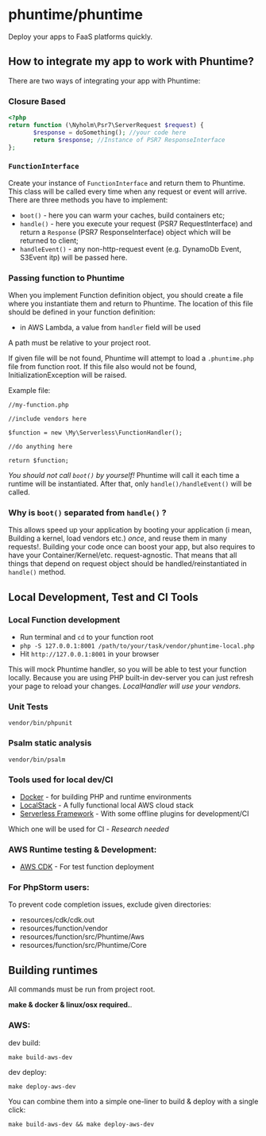 # phuntime/phuntime

Deploy your apps to FaaS platforms quickly.

## How to integrate my app to work with Phuntime?

There are two ways of integrating your app with Phuntime:

### Closure Based

```php
<?php
return function (\Nyholm\Psr7\ServerRequest $request) {
       $response = doSomething(); //your code here
       return $response; //Instance of PSR7 ResponseInterface
};

```

### ``FunctionInterface``
Create your instance of ``FunctionInterface`` and return them to Phuntime. This class will be called every time when any 
request or event will arrive. There are three methods you have to implement:

- `boot()` - here you can warm your caches, build containers etc;
- `handle()` - here you execute your request (PSR7 RequestInterface)
and return a `Response` (PSR7 ResponseInterface) object which will be returned to client;
- `handleEvent()` - any non-http-request event (e.g. DynamoDb Event, S3Event itp) will be passed here.


### Passing function to Phuntime 
When you implement Function definition object, you should create a file where you instantiate them and return to Phuntime.
The location of this file should be defined in your function definition:

- in AWS Lambda, a value from `handler` field will be used

A path must be relative to your project root.

If given file will be not found, Phuntime will attempt to load a `.phuntime.php` file from function root. If this file
also would not be found, InitializationException will be raised.

Example file:
````
//my-function.php

//include vendors here

$function = new \My\Serverless\FunctionHandler();
 
//do anything here

return $function;
````

*You should not call `boot()` by yourself!* Phuntime will call it each time a runtime will be instantiated. After that,
only `handle()/handleEvent()` will be called. 

### Why is `boot()` separated from `handle()` ?

This allows speed up your application by booting your application (i mean, Building a kernel, load vendors etc.) *once*, 
and reuse them in many requests!. Building your code once can boost your app, but also requires to have your Container/Kernel/etc. request-agnostic.
That means that all things that depend on request object should be handled/reinstantiated in `handle()` method. 


## Local Development, Test and CI Tools

### Local Function development

- Run terminal and ``cd`` to your function root
- `php -S 127.0.0.1:8001 /path/to/your/task/vendor/phuntime-local.php`
- Hit `http://127.0.0.1:8001` in your browser

This will mock Phuntime handler, so you will be able to test your function locally. Because you are using PHP built-in 
dev-server you can just refresh your page to reload your changes.
*LocalHandler will use your vendors.*


### Unit Tests

``vendor/bin/phpunit``

### Psalm static analysis

``vendor/bin/psalm``


### Tools used for local dev/CI

- [Docker](https://www.docker.com/) - for building PHP and runtime environments
- [LocalStack](https://github.com/localstack/localstack) - A fully functional local AWS cloud stack
- [Serverless Framework](https://www.serverless.com/) - With some offline plugins for development/CI 

Which one will be used for CI - *Research needed*

### AWS Runtime testing & Development:
- [AWS CDK](https://aws.amazon.com/cdk/) - For test function deployment

### For PhpStorm users:

To prevent code completion issues, exclude given directories:
- resources/cdk/cdk.out
- resources/function/vendor
- resources/function/src/Phuntime/Aws
- resources/function/src/Phuntime/Core

## Building runtimes

All commands must be run from project root.

**make & docker & linux/osx required.**.

### AWS:

dev build:

``make build-aws-dev``

dev deploy:

``make deploy-aws-dev``

You can combine them into a simple one-liner to build & deploy with a single click:

``make build-aws-dev && make deploy-aws-dev``


